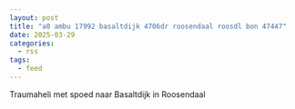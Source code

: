 ```yaml
---
layout: post
title: "a0 ambu 17992 basaltdijk 4706dr roosendaal roosdl bon 47447"
date: 2025-03-29
categories: 
  - rss
tags: 
  - feed
---
```


Traumaheli met spoed naar Basaltdijk in Roosendaal
